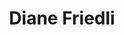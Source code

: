 ---
title: Diane Friedli
site: https://dianefriedli.ch
description: Diane Friedli est pasteure à Auvernier et Colombier
tags:
    - blog
    - catéchèse
    - prédication
cantons:
    - Neuchâtel
---
